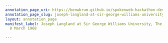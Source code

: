 ```yaml
---
annotation_page_uri: https://benwbrum.github.io/spokenweb-hackathon-development/annotations/joseph-langland-at-sir-george-williams-university-the-poetry-series-8-march-1968-canvas-1-joseph-langland.json
annotation_page_slug: joseph-langland-at-sir-george-williams-university-the-poetry-series-8-march-1968-canvas-1-joseph-langland
layout: annotation_page
manifest_label: Joseph Langland at Sir George Williams University, The Poetry Series,
  8 March 1968

---
```

